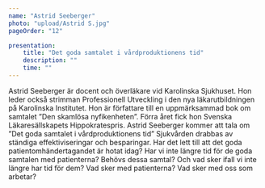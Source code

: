 ```yaml
---
name: "Astrid Seeberger"
photo: "upload/Astrid S.jpg" 
pageOrder: "12"

presentation:
	title: "Det goda samtalet i vårdproduktionens tid"
	description: ""
	time: ""
---
```


Astrid Seeberger är docent och överläkare vid Karolinska Sjukhuset.
Hon leder också strimman Professionell Utveckling i den nya läkarutbildningen
på Karolinska Institutet. Hon är författare till en uppmärksammad
bok om samtalet ”Den skamlösa nyfikenheten”. Förra året fick hon Svenska
Läkaresällskapets Hippokratespris. Astrid Seeberger kommer att tala om ”Det goda samtalet i vårdproduktionens tid”
Sjukvården drabbas av ständiga effektiviseringar och besparingar.  Har det lett
till att det goda patientomhändertagandet är hotat idag? Har vi inte längre tid för
de goda samtalen med patienterna? Behövs dessa samtal? Och vad sker ifall vi
inte längre har tid för dem? Vad sker med patienterna? Vad sker med oss som
arbetar?